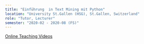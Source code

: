 ```yaml
---
title: "Einführung  in Text Mining mit Python"
location: "University St.Gallen (HSG), St.Gallen, Switzerland"
role: "Tutor, Lecturer"
semester: "2020-02 - 2020-08 (FS)"
---
```

[Online Teaching Videos](https://www.youtube.com/playlist?list=PLLoeAR_NeJ1luBmLstF_3x40W-3KPpkU6)